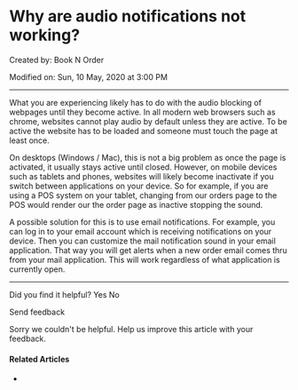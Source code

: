 # Why are audio notifications not working?

Created by: Book N Order

Modified on: Sun, 10 May, 2020 at 3:00 PM

***

What you are experiencing likely has to do with the audio blocking of webpages until they become active. In all modern web browsers such as chrome, websites cannot play audio by default unless they are active. To be active the website has to be loaded and someone must touch the page at least once.

On desktops (Windows / Mac), this is not a big problem as once the page is activated, it usually stays active until closed. However, on mobile devices such as tablets and phones, websites will likely become inactivate if you switch between applications on your device. So for example, if you are using a POS system on your tablet, changing from our orders page to the POS would render our the order page as inactive stopping the sound.

A possible solution for this is to use email notifications. For example, you can log in to your email account which is receiving notifications on your device. Then you can customize the mail notification sound in your email application. That way you will get alerts when a new order email comes thru from your mail application. This will work regardless of what application is currently open.

***

Did you find it helpful? Yes No

Send feedback

Sorry we couldn't be helpful. Help us improve this article with your feedback.

#### Related Articles

*
